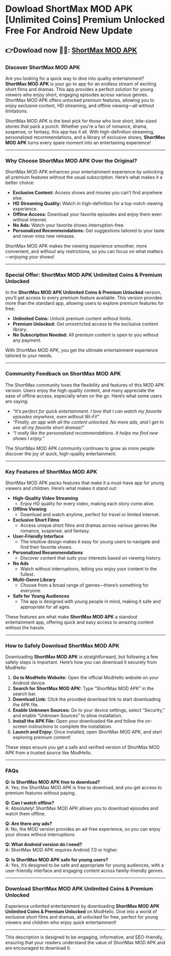 # Dowload ShortMax MOD APK [Unlimited Coins] Premium Unlocked Free For Android New Update

👉Dowload now 📸📸: [ShortMax MOD APK](https://modhello.com/shortmax/)
---

### Discover ShortMax MOD APK

Are you looking for a quick way to dive into quality entertainment? **ShortMax MOD APK** is your go-to app for an endless stream of exciting short films and dramas. This app provides a perfect solution for young viewers who enjoy short, engaging episodes across various genres. ShortMax MOD APK offers unlocked premium features, allowing you to enjoy exclusive content, HD streaming, and offline viewing—all without limitations.

ShortMax MOD APK is the best pick for those who love short, bite-sized stories that pack a punch. Whether you’re a fan of romance, drama, suspense, or fantasy, this app has it all. With high-definition streaming, personalized recommendations, and a library of exclusive shows, **ShortMax MOD APK** turns every spare moment into an entertaining experience!

---

### Why Choose ShortMax MOD APK Over the Original?

ShortMax MOD APK enhances your entertainment experience by unlocking all premium features without the usual subscription. Here’s what makes it a better choice:

- **Exclusive Content:** Access shows and movies you can’t find anywhere else.
- **HD Streaming Quality:** Watch in high-definition for a top-notch viewing experience.
- **Offline Access:** Download your favorite episodes and enjoy them even without internet.
- **No Ads:** Watch your favorite shows interruption-free.
- **Personalized Recommendations:** Get suggestions tailored to your taste and never miss new releases.

ShortMax MOD APK makes the viewing experience smoother, more convenient, and without any restrictions, so you can focus on what matters—enjoying your shows!

---

### Special Offer: ShortMax MOD APK Unlimited Coins & Premium Unlocked

In the **ShortMax MOD APK Unlimited Coins & Premium Unlocked** version, you’ll get access to every premium feature available. This version provides more than the standard app, allowing users to explore premium features for free:

- **Unlimited Coins:** Unlock premium content without limits.
- **Premium Unlocked:** Get unrestricted access to the exclusive content library.
- **No Subscription Needed:** All premium content is open to you without any payment.

With ShortMax MOD APK, you get the ultimate entertainment experience tailored to your needs.

---

### Community Feedback on ShortMax MOD APK

The ShortMax community loves the flexibility and features of this MOD APK version. Users enjoy the high-quality content, and many appreciate the ease of offline access, especially when on the go. Here’s what some users are saying:

- *“It’s perfect for quick entertainment. I love that I can watch my favorite episodes anywhere, even without Wi-Fi!”*
- *“Finally, an app with all the content unlocked. No more ads, and I get to see all my favorite short dramas!”*
- *“I really like the personalized recommendations. It helps me find new shows I enjoy.”*

The ShortMax MOD APK community continues to grow as more people discover the joy of quick, high-quality entertainment.

---

### Key Features of ShortMax MOD APK

ShortMax MOD APK packs features that make it a must-have app for young viewers and children. Here’s what makes it stand out:

- **High-Quality Video Streaming**
  - Enjoy HD quality for every video, making each story come alive.
- **Offline Viewing**
  - Download and watch anytime, perfect for travel or limited internet.
- **Exclusive Short Films**
  - Access unique short films and dramas across various genres like romance, suspense, and fantasy.
- **User-Friendly Interface**
  - The intuitive design makes it easy for young users to navigate and find their favorite shows.
- **Personalized Recommendations**
  - Discover content that suits your interests based on viewing history.
- **No Ads**
  - Watch without interruptions, letting you enjoy your content to the fullest.
- **Multi-Genre Library**
  - Choose from a broad range of genres—there’s something for everyone.
- **Safe for Young Audiences**
  - The app is designed with young people in mind, making it safe and appropriate for all ages.

These features are what make **ShortMax MOD APK** a standout entertainment app, offering quick and easy access to amazing content without the hassle.

---

### How to Safely Download ShortMax MOD APK

Downloading **ShortMax MOD APK** is straightforward, but following a few safety steps is important. Here’s how you can download it securely from ModHello:

1. **Go to ModHello Website:** Open the official ModHello website on your Android device.
2. **Search for ShortMax MOD APK:** Type “ShortMax MOD APK” in the search bar.
3. **Download Link:** Click the provided download link to start downloading the APK file.
4. **Enable Unknown Sources:** Go to your device settings, select “Security,” and enable “Unknown Sources” to allow installation.
5. **Install the APK File:** Open your downloaded file and follow the on-screen instructions to complete the installation.
6. **Launch and Enjoy:** Once installed, open ShortMax MOD APK, and start exploring premium content!

These steps ensure you get a safe and verified version of ShortMax MOD APK from a trusted source like ModHello.

---

### FAQs

**Q: Is ShortMax MOD APK free to download?**  
A: Yes, the ShortMax MOD APK is free to download, and you get access to premium features without paying.

**Q: Can I watch offline?**  
A: Absolutely! ShortMax MOD APK allows you to download episodes and watch them offline.

**Q: Are there any ads?**  
A: No, the MOD version provides an ad-free experience, so you can enjoy your shows without interruptions.

**Q: What Android version do I need?**  
A: ShortMax MOD APK requires Android 7.0 or higher.

**Q: Is ShortMax MOD APK safe for young users?**  
A: Yes, it’s designed to be safe and appropriate for young audiences, with a user-friendly interface and engaging content across family-friendly genres.

---

### Download ShortMax MOD APK Unlimited Coins & Premium Unlocked

Experience unlimited entertainment by downloading **ShortMax MOD APK Unlimited Coins & Premium Unlocked** on ModHello. Dive into a world of exclusive short films and dramas, all unlocked for free, perfect for young viewers and children who enjoy quick entertainment!

---

This description is designed to be engaging, informative, and SEO-friendly, ensuring that your readers understand the value of ShortMax MOD APK and are encouraged to download it.
